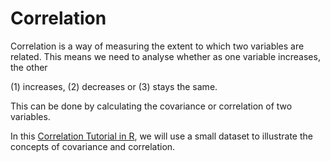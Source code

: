 # Correlation

Correlation is a way of measuring the extent to which two variables are related. This means we need to analyse whether as one variable increases, the other

(1) increases,
(2) decreases or
(3) stays the same.

This can be done by calculating the covariance or correlation of two variables.

In this [Correlation Tutorial in R](https://github.com/kirenz/correlation/blob/master/Correlation.md), we will use a small dataset to illustrate the concepts of covariance and correlation. 
